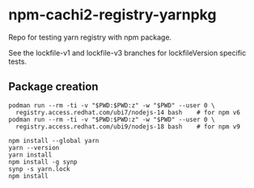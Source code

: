 # npm-cachi2-registry-yarnpkg

Repo for testing yarn registry with npm package.

See the lockfile-v1 and lockfile-v3 branches for lockfileVersion specific tests.

## Package creation
```shell
podman run --rm -ti -v "$PWD:$PWD:z" -w "$PWD" --user 0 \
  registry.access.redhat.com/ubi7/nodejs-14 bash    # for npm v6
podman run --rm -ti -v "$PWD:$PWD:z" -w "$PWD" --user 0 \
  registry.access.redhat.com/ubi9/nodejs-18 bash    # for npm v9

npm install --global yarn
yarn --version
yarn install
npm install -g synp
synp -s yarn.lock
npm install
```
